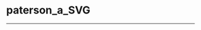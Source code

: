 # paterson_a_SVG

<!-- Aaron Paterson Log -->

***** 

<!--  This is my attempt at working with JS for the first time on my own. -->

<!--  In my quest I managed to get the right balance for my icons. I still need to workout how the JS will link to the  'shapes' in the icon and make them animaiton on hte (x): (y) axis-->